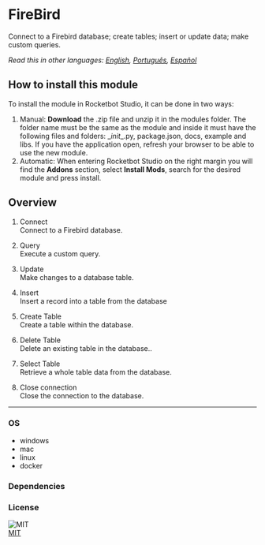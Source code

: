 



# FireBird
  
Connect to a Firebird database; create tables; insert or update data; make custom queries.  

  
*Read this in other languages: [English](README_FireBird.md), [Português](README.pr.md), [Español](README.es.md)*  


## How to install this module
  
To install the module in Rocketbot Studio, it can be done in two ways:
1. Manual: __Download__ the .zip file and unzip it in the modules folder. The folder name must be the same as the module and inside it must have the following files and folders: \__init__.py, package.json, docs, example and libs. If you have the application open, refresh your browser to be able to use the new module.
2. Automatic: When entering Rocketbot Studio on the right margin you will find the **Addons** section, select **Install Mods**, search for the desired module and press install.  


## Overview


1. Connect  
Connect to a Firebird database.

2. Query  
Execute a custom query.

3. Update  
Make changes to a database table.

4. Insert  
Insert a record into a table from the database

5. Create Table  
Create a table within the database.

6. Delete Table  
Delete an existing table in the database..

7. Select Table  
Retrieve a whole table data from the database.

8. Close connection  
Close the connection to the database.  




----
### OS

- windows
- mac
- linux
- docker

### Dependencies

### License
  
![MIT](https://camo.githubusercontent.com/107590fac8cbd65071396bb4d04040f76cde5bde/687474703a2f2f696d672e736869656c64732e696f2f3a6c6963656e73652d6d69742d626c75652e7376673f7374796c653d666c61742d737175617265)  
[MIT](http://opensource.org/licenses/mit-license.ph)